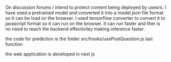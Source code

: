 On discussion forums l intend to protect content being deployed by usesrs. l have used a pretrained model and converted it into a model.json file format so it can be load on the browser.
l used tensorflow converter to convert it to javascript format so it can run on the browser. it can run faster and ther is no need to reach the backend effectiviley making inference faster.

the code for prediction is the folder src/hooks/usePostQuestion.js last function

the web application is developed in next js
